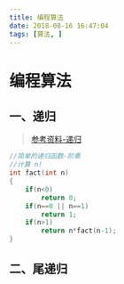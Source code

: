 ```yaml
---
title: 编程算法
date: 2018-08-16 16:47:04
tags: [算法, ]
---
```

#  
<!--more-->


# 编程算法

## 一、递归

> [参考资料-递归](https://www.bilibili.com/read/cv57430/)


```c
//简单的递归函数-阶乘
//计算 n!
int fact(int n)
{
    if(n<0)
        return 0;
    if(n==0 || n==1)
        return 1;
    if(n>1)
        return n*fact(n-1);
}
```

## 二、尾递归


